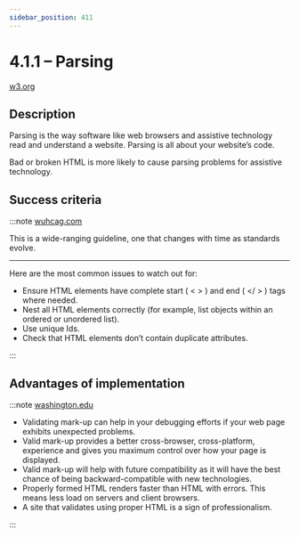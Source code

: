 ```yaml
---
sidebar_position: 411
---
```


# 4.1.1 – Parsing
[w3.org](https://www.w3.org/TR/UNDERSTANDING-WCAG20/ensure-compat-parses.html)


## Description

Parsing is the way software like web browsers and assistive technology read and understand a website.
Parsing is all about your website’s code.

Bad or broken HTML is more likely to cause parsing problems for assistive technology.


## Success criteria

:::note [wuhcag.com](https://www.wuhcag.com/parsing/)

This is a wide-ranging guideline, one that changes with time as standards evolve.

---

Here are the most common issues to watch out for:
*   Ensure HTML elements have complete start ( &lt; > ) and end ( &lt;/ > ) tags where needed.
*   Nest all HTML elements correctly (for example, list objects within an ordered or unordered list).
*   Use unique Ids.
*   Check that HTML elements don’t contain duplicate attributes.

:::


## Advantages of implementation

:::note [washington.edu](https://www.washington.edu/accessibility/checklist/validation/)

*   Validating mark-up can help in your debugging efforts if your web page exhibits unexpected problems.
*   Valid mark-up provides a better cross-browser, cross-platform, experience and gives you maximum control over how your page is displayed.
*   Valid mark-up will help with future compatibility as it will have the best chance of being backward-compatible with new technologies.
*   Properly formed HTML renders faster than HTML with errors. This means less load on servers and client browsers.
*   A site that validates using proper HTML is a sign of professionalism.

:::
